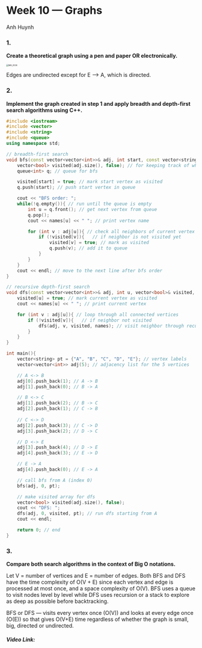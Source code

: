 # Week 10 — Graphs

Anh Huynh



### 1.

**Create a theoretical graph using a pen and paper OR electronically.**

<img src="/Users/anhpls/Desktop/SWE/CISC187 Data Structures in C++/Week10/assets/IMG_0538.jpg" alt="IMG_0538" style="zoom: 35%;" />

Edges are undirected except for E —> A, which is directed.



### 2.

**Implement the graph created in step 1 and apply breadth and depth-first search algorithms using C++.** 

```C++
#include <iostream>
#include <vector>
#include <string>
#include <queue>
using namespace std;

// breadth-first search
void bfs(const vector<vector<int>>& adj, int start, const vector<string>& names){
    vector<bool> visited(adj.size(), false); // for keeping track of which vertices are visited
    queue<int> q; // queue for bfs

    visited[start] = true; // mark start vertex as visited
    q.push(start); // push start vertex in queue

    cout << "BFS order: ";
    while(!q.empty()){ // run until the queue is empty
        int u = q.front(); // get next vertex from queue
        q.pop(); 
        cout << names[u] << " "; // print vertex name

        for (int v : adj[u]){ // check all neighbors of current vertex
            if (!visited[v]){   // if neighbor is not visited yet
                visited[v] = true; // mark as visited
                q.push(v); // add it to queue
            }
        }
    }   
    cout << endl; // move to the next line after bfs order
}

// recursive depth-first search
void dfs(const vector<vector<int>>& adj, int u, vector<bool>& visited, const vector<string>& names){
    visited[u] = true; // mark current vertex as visited
    cout << names[u] << " "; // print current vertex

    for (int v : adj[u]){ // loop through all connected vertices
        if (!visited[v]){   // if neighbor not visited 
            dfs(adj, v, visited, names); // visit neighbor through recursive function call
        } 
    }
}

int main(){
    vector<string> pt = {"A", "B", "C", "D", "E"}; // vertex labels
    vector<vector<int>> adj(5); // adjacency list for the 5 vertices

    // A <-> B
    adj[0].push_back(1); // A -> B
    adj[1].push_back(0); // B -> A

    // B <-> C
    adj[1].push_back(2); // B -> C
    adj[2].push_back(1); // C -> B
    
    // C <-> D
    adj[2].push_back(3); // C -> D
    adj[3].push_back(2); // D -> C

    // D <-> E
    adj[3].push_back(4); // D -> E
    adj[4].push_back(3); // E -> D

    // E -> A
    adj[4].push_back(0); // E -> A

    // call bfs from A (index 0)
    bfs(adj, 0, pt);

    // make visited array for dfs
    vector<bool> visited(adj.size(), false);
    cout << "DFS: ";
    dfs(adj, 0, visited, pt); // run dfs starting from A
    cout << endl; 

    return 0; // end
}
```



### 3.

**Compare both search algorithms in the context of Big O notations.** 

Let V = number of vertices and E = number of edges.
Both BFS and DFS have the time complexity of O(V + E) since each vertex and edge is processed at most once, and a space complexity of O(V). BFS uses a queue to visit nodes level by level while DFS uses recursion or a stack to explore as deep as possible before backtracking. 

BFS or DFS — visits every vertex once (O(V)) and looks at every edge once (O(E)) so that gives O(V+E) time regardless of whether the graph is small, big, directed or undirected.



##### Video Link:
